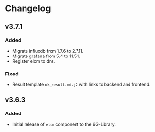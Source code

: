 # Changelog

## v3.7.1

### Added

- Migrate influxdb from 1.7.6 to 2.7.11.
- Migrate grafana from 5.4 to 11.5.1.
- Register elcm to dns.

### Fixed

- Result template `ok_result.md.j2` with links to backend and frontend.

## v3.6.3

### Added

- Initial release of `elcm` component to the 6G-Library.
